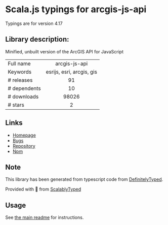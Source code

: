 
# Scala.js typings for arcgis-js-api

Typings are for version 4.17

## Library description:
Minified, unbuilt version of the ArcGIS API for JavaScript

|                    |                 |
| ------------------ | :-------------: |
| Full name          | arcgis-js-api |
| Keywords           | esrijs, esri, arcgis, gis |
| # releases         | 91 |
| # dependents       | 10 |
| # downloads        | 98026 |
| # stars            | 2 |

## Links
- [Homepage](https://developers.arcgis.com/javascript)
- [Bugs](https://github.com/Esri/arcgis-js-api/issues)
- [Repository](https://github.com/Esri/arcgis-js-api)
- [Npm](https://www.npmjs.com/package/arcgis-js-api)
    


## Note
This library has been generated from typescript code from [DefinitelyTyped](https://definitelytyped.org).

Provided with :purple_heart: from [ScalablyTyped](https://github.com/oyvindberg/ScalablyTyped)

## Usage
See [the main readme](../../readme.md) for instructions.



